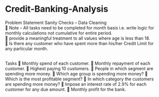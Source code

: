 # Credit-Banking-Analysis
Problem Statement
Sanity Checks – Data Cleaning
<br>
 Note – All tasks need to be completed for month basis i.e. write logic for monthly calculations not 
cumulative for entire period.
<br>
 provide a meaningful treatment to all values where age is less than 18.
<br>
 Is there any customer who have spent more than his/her Credit Limit for any particular month.
<br><br>

Tasks
 Monthly spend of each customer.
 Monthly repayment of each customer.
 Highest paying 10 customers.
 People in which segment are spending more money.
 Which age group is spending more money?
 Which is the most profitable segment?
 In which category the customers are spending more money?
 Impose an interest rate of 2.9% for each customer for any due amount.
 Monthly profit for the bank.
